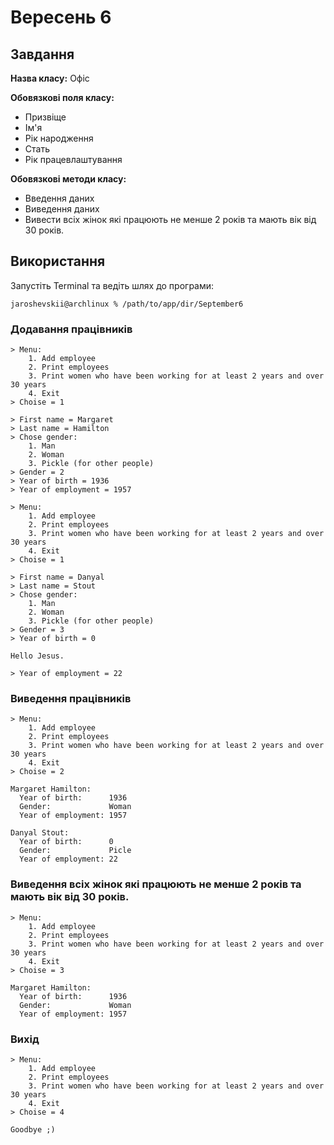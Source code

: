 # Вересень 6

## Завдання

**Назва класу:** Офіс

**Обовязкові поля класу:**
- Призвіще
- Ім'я
- Рік народження
- Стать
- Рік працевлаштування

**Обовязкові методи класу:**
- Введення даних
- Виведення даних
- Вивести всіх жінок які працюють не менше 2 років та мають вік від 30 років.

## Використання

Запустіть Terminal та ведіть шлях до програми:

```
jaroshevskii@archlinux % /path/to/app/dir/September6
```

### Додавання працівників

```
> Menu:
    1. Add employee
    2. Print employees
    3. Print women who have been working for at least 2 years and over 30 years
    4. Exit
> Choise = 1

> First name = Margaret          
> Last name = Hamilton
> Chose gender:
    1. Man
    2. Woman
    3. Pickle (for other people)
> Gender = 2
> Year of birth = 1936
> Year of employment = 1957        

> Menu:
    1. Add employee
    2. Print employees
    3. Print women who have been working for at least 2 years and over 30 years
    4. Exit
> Choise = 1

> First name = Danyal      
> Last name = Stout                                                 
> Chose gender:
    1. Man
    2. Woman
    3. Pickle (for other people)
> Gender = 3
> Year of birth = 0

Hello Jesus.

> Year of employment = 22  
```

### Виведення працівників

```
> Menu:
    1. Add employee
    2. Print employees
    3. Print women who have been working for at least 2 years and over 30 years
    4. Exit
> Choise = 2

Margaret Hamilton:
  Year of birth:      1936
  Gender:             Woman
  Year of employment: 1957

Danyal Stout:
  Year of birth:      0
  Gender:             Picle
  Year of employment: 22
```

### Виведення всіх жінок які працюють не менше 2 років та мають вік від 30 років.

```
> Menu:
    1. Add employee
    2. Print employees
    3. Print women who have been working for at least 2 years and over 30 years
    4. Exit
> Choise = 3

Margaret Hamilton:
  Year of birth:      1936
  Gender:             Woman
  Year of employment: 1957
```

### Вихід

```
> Menu:
    1. Add employee
    2. Print employees
    3. Print women who have been working for at least 2 years and over 30 years
    4. Exit
> Choise = 4

Goodbye ;)
```
